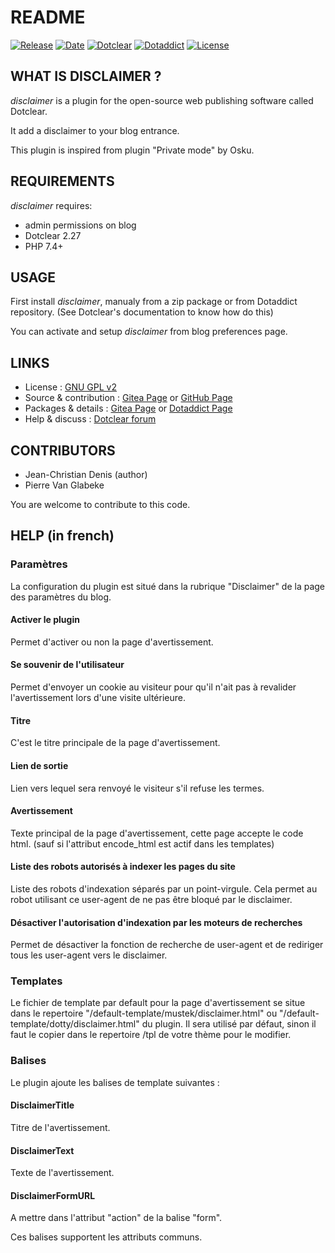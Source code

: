 # README

[![Release](https://img.shields.io/badge/release-1.4-a2cbe9.svg)](https://git.dotclear.watch/JcDenis/disclaimer/releases)
[![Date](https://img.shields.io/badge/date-2023.09.12-c44d58.svg)](https://git.dotclear.watch/JcDenis/disclaimer/releases)
[![Dotclear](https://img.shields.io/badge/dotclear-v2.27-137bbb.svg)](https://fr.dotclear.org/download)
[![Dotaddict](https://img.shields.io/badge/dotaddict-official-9ac123.svg)](https://plugins.dotaddict.org/dc2/details/disclaimer)
[![License](https://img.shields.io/github/license/JcDenis/disclaimer)](https://git.dotclear.watch/JcDenis/disclaimer/blob/master/LICENSE)

## WHAT IS  DISCLAIMER ?

_disclaimer_  is a plugin for the open-source 
web publishing software called Dotclear.

It add a disclaimer to your blog entrance.

This plugin is inspired from plugin "Private mode"  by Osku.

## REQUIREMENTS

_disclaimer_ requires: 

* admin permissions on blog
* Dotclear 2.27
* PHP 7.4+

## USAGE

First install _disclaimer_, manualy from a zip package or from 
Dotaddict repository. (See Dotclear's documentation to know how do this)

You can activate and setup _disclaimer_ from blog preferences page.

## LINKS

* License : [GNU GPL v2](https://www.gnu.org/licenses/old-licenses/lgpl-2.0.html)
* Source & contribution : [Gitea Page](https://git.dotclear.watch/JcDenis/disclaimer) or [GitHub Page](https://github.com/JcDenis/disclaimer)
* Packages & details : [Gitea Page](https://git.dotclear.watch/JcDenis/disclaimer/releases) or [Dotaddict Page](https://plugins.dotaddict.org/dc2/details/disclaimer)
* Help & discuss : [Dotclear forum](http://forum.dotclear.org/viewtopic.php?id=40000)

## CONTRIBUTORS

* Jean-Christian Denis (author)
* Pierre Van Glabeke

You are welcome to contribute to this code.

## HELP (in french)

### Paramètres

La configuration du plugin est situé dans
la rubrique "Disclaimer" de la page des paramètres du blog.

#### Activer le plugin

Permet d'activer ou non la page d'avertissement.

#### Se souvenir de l'utilisateur

Permet d'envoyer un cookie au visiteur pour qu'il n'ait pas
à revalider l'avertissement lors d'une visite ultérieure.

#### Titre

C'est le titre principale de la page d'avertissement.

#### Lien de sortie

Lien vers lequel sera renvoyé le visiteur s'il refuse les termes.

#### Avertissement

Texte principal de la page d'avertissement, cette page accepte le code html.
(sauf si l'attribut encode_html est actif dans les templates)

#### Liste des robots autorisés à indexer les pages du site

Liste des robots d'indexation séparés par un point-virgule.
Cela permet au robot utilisant ce user-agent de ne pas être bloqué par
le disclaimer.

#### Désactiver l'autorisation d'indexation par les moteurs de recherches

Permet de désactiver la fonction de recherche de user-agent et de rediriger
tous les user-agent vers le disclaimer.

### Templates

Le fichier de template par default pour la page d'avertissement 
se situe dans le repertoire "/default-template/mustek/disclaimer.html" ou
"/default-template/dotty/disclaimer.html" du plugin.
Il sera utilisé par défaut, sinon il faut le copier 
dans le repertoire /tpl de votre thème pour le modifier.

### Balises

Le plugin ajoute les balises de template suivantes :

#### DisclaimerTitle

Titre de l'avertissement.

#### DisclaimerText

Texte de l'avertissement.

#### DisclaimerFormURL

A mettre dans l'attribut "action" de la balise "form".

Ces balises supportent les attributs communs.
